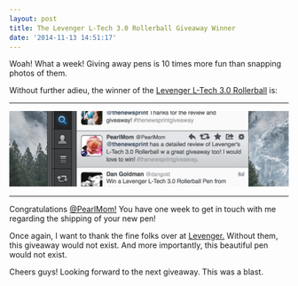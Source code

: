 ```yaml
---
layout: post
title: The Levenger L-Tech 3.0 Rollerball Giveaway Winner
date: '2014-11-13 14:51:17'
---
```


Woah! What a week! Giving away pens is 10 times more fun than snapping photos of them.

Without further adieu, the winner of the [Levenger L-Tech 3.0 Rollerball](http://www.thenewsprint.co/2014/11/06/levenger-l-tech-3-0-rollerball-pen-review-and-giveaway/) is:

---

![](/media/images/2014/11/Screen-Shot-2014-11-13-at-8-42-24-AM.png)

---

Congratulations [@PearlMom!](https://twitter.com/pearlmom) You have one week to get in touch with me regarding the shipping of your new pen!

Once again, I want to thank the fine folks over at [Levenger.](http://www.levenger.com/l-tech-3.0-rollerball-13202.aspx) Without them, this giveaway would not exist. And more importantly, this beautiful pen would not exist.

Cheers guys! Looking forward to the next giveaway. This was a blast.